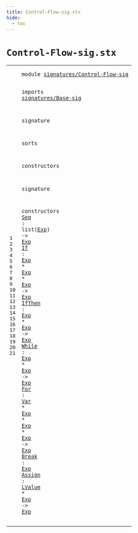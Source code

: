 ```yaml
---
title: Control-Flow-sig.stx
hide:
  - toc
---
```


# `Control-Flow-sig.stx`



[pdmosses/metaborg-tiger/org.metaborg.lang.tiger.statix/src-gen/statix/signatures/Control-Flow-sig.stx]: https://github.com/pdmosses/metaborg-tiger/blob/master/org.metaborg.lang.tiger.statix/src-gen/statix/signatures/Control-Flow-sig.stx "The source file on GitHub"

<div class="stx"><table class="highlighttable"><tbody><tr><td class="linenos"><div class="linenodiv"><pre><span></span>1
2
3
4
5
6
7
8
9
10
11
12
13
14
15
16
17
18
19
20
21
</pre></div></td>
<td class="code"><pre><code><span class="keyword">module</span> <a href="../Tiger-sig.stx#signatures/Control-Flow-sig_320_347" id="signatures/Control-Flow-sig_7_34" title="Referenced at ../Tiger-sig.stx line 15">signatures/Control-Flow-sig</a>

<span class="keyword">imports</span>
  <a href="../Base-sig.stx#signatures/Base-sig_7_26" id="signatures/Base-sig_46_65" title="Defined at ../Base-sig.stx line 1">signatures/Base-sig</a>

<span class="keyword">signature</span>

  <span class="keyword">sorts</span>

  <span class="keyword">constructors</span>

<span class="keyword">signature</span>

  <span class="keyword">constructors</span>
    <a href="../../../../trans/static-semantics.stx#Seq_7696_7699" id="Seq_133_136" title="Referenced at ../../../../trans/static-semantics.stx line 331">Seq</a> : <span class="keyword">list</span>(<a href="../Base-sig.stx#Exp_68_71" id="Exp_144_147" title="Defined at ../Base-sig.stx line 9">Exp</a>) -&gt; <a href="../Base-sig.stx#Exp_68_71" id="Exp_152_155" title="Defined at ../Base-sig.stx line 9">Exp</a>
    <a href="../../../../trans/static-semantics.stx#If_7741_7743" id="If_160_162" title="Referenced at ../../../../trans/static-semantics.stx line 333">If</a> : <a href="../Base-sig.stx#Exp_68_71" id="Exp_165_168" title="Defined at ../Base-sig.stx line 9">Exp</a> * <a href="../Base-sig.stx#Exp_68_71" id="Exp_171_174" title="Defined at ../Base-sig.stx line 9">Exp</a> * <a href="../Base-sig.stx#Exp_68_71" id="Exp_177_180" title="Defined at ../Base-sig.stx line 9">Exp</a> -&gt; <a href="../Base-sig.stx#Exp_68_71" id="Exp_184_187" title="Defined at ../Base-sig.stx line 9">Exp</a>
    <a href="../../../../trans/static-semantics.stx#IfThen_7893_7899" id="IfThen_192_198" title="Referenced at ../../../../trans/static-semantics.stx line 339">IfThen</a> : <a href="../Base-sig.stx#Exp_68_71" id="Exp_201_204" title="Defined at ../Base-sig.stx line 9">Exp</a> * <a href="../Base-sig.stx#Exp_68_71" id="Exp_207_210" title="Defined at ../Base-sig.stx line 9">Exp</a> -&gt; <a href="../Base-sig.stx#Exp_68_71" id="Exp_214_217" title="Defined at ../Base-sig.stx line 9">Exp</a>
    <a href="../../../../trans/static-semantics.stx#While_8000_8005" id="While_222_227" title="Referenced at ../../../../trans/static-semantics.stx line 343">While</a> : <a href="../Base-sig.stx#Exp_68_71" id="Exp_230_233" title="Defined at ../Base-sig.stx line 9">Exp</a> * <a href="../Base-sig.stx#Exp_68_71" id="Exp_236_239" title="Defined at ../Base-sig.stx line 9">Exp</a> -&gt; <a href="../Base-sig.stx#Exp_68_71" id="Exp_243_246" title="Defined at ../Base-sig.stx line 9">Exp</a>
    <a href="../../../../trans/static-semantics.stx#For_8179_8182" id="For_251_254" title="Referenced at ../../../../trans/static-semantics.stx line 349">For</a> : <a href="../Base-sig.stx#Var_96_99" id="Var_257_260" title="Defined at ../Base-sig.stx line 12">Var</a> * <a href="../Base-sig.stx#Exp_68_71" id="Exp_263_266" title="Defined at ../Base-sig.stx line 9">Exp</a> * <a href="../Base-sig.stx#Exp_68_71" id="Exp_269_272" title="Defined at ../Base-sig.stx line 9">Exp</a> * <a href="../Base-sig.stx#Exp_68_71" id="Exp_275_278" title="Defined at ../Base-sig.stx line 9">Exp</a> -&gt; <a href="../Base-sig.stx#Exp_68_71" id="Exp_282_285" title="Defined at ../Base-sig.stx line 9">Exp</a>
    <a href="../../../../trans/static-semantics.stx#Break_8426_8431" id="Break_290_295" title="Referenced at ../../../../trans/static-semantics.stx line 358">Break</a> : <a href="../Base-sig.stx#Exp_68_71" id="Exp_298_301" title="Defined at ../Base-sig.stx line 9">Exp</a>
    <a href="../../../../trans/static-semantics.stx#Assign_7172_7178" id="Assign_306_312" title="Referenced at ../../../../trans/static-semantics.stx line 306">Assign</a> : <a href="../Base-sig.stx#LValue_76_82" id="LValue_315_321" title="Defined at ../Base-sig.stx line 10">LValue</a> * <a href="../Base-sig.stx#Exp_68_71" id="Exp_324_327" title="Defined at ../Base-sig.stx line 9">Exp</a> -&gt; <a href="../Base-sig.stx#Exp_68_71" id="Exp_331_334" title="Defined at ../Base-sig.stx line 9">Exp</a>
</code></pre></td></tr></tbody></table></div>